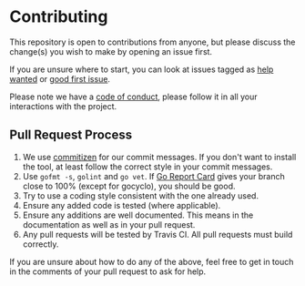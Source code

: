 # Contributing

This repository is open to contributions from anyone, but please discuss the change(s) you wish to make by opening an issue first.

If you are unsure where to start, you can look at issues tagged as [help wanted](https://github.com/kscarlett/kmonkey/labels/help_wanted) or [good first issue](https://github.com/kscarlett/kmonkey/labels/good_first_issue).

Please note we have a [code of conduct](.github/CODE_OF_CONDUCT.md), please follow it in all your interactions with the project.

## Pull Request Process

1.  We use [commitizen](https://github.com/commitizen/cz-cli) for our commit messages. If you don't want to install the tool, at least follow the correct style in your commit messages.
2.  Use `gofmt -s`, `golint` and `go vet`. If [Go Report Card](https://goreportcard.com) gives your branch close to 100% (except for gocyclo), you should be good.
3.  Try to use a coding style consistent with the one already used.
4.  Ensure any added code is tested (where applicable).
5.  Ensure any additions are well documented. This means in the documentation as well as in your pull request.
6.  Any pull requests will be tested by Travis CI. All pull requests must build correctly.

If you are unsure about how to do any of the above, feel free to get in touch in the comments of your pull request to ask for help.
